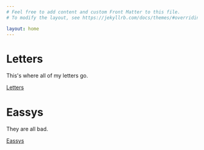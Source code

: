 ```yaml
---
# Feel free to add content and custom Front Matter to this file.
# To modify the layout, see https://jekyllrb.com/docs/themes/#overriding-theme-defaults

layout: home
---
```

# Letters

This's where all of my letters go.

[Letters](/letters/)

# Eassys

They are all bad.

[Eassys](/eassys/)
